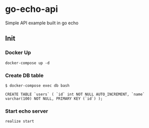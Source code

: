 # go-echo-api
Simple API example built in go echo

## Init

### Docker Up

```
docker-compose up -d
```

### Create DB table

```
$ docker-compose exec db bash

CREATE TABLE `users` ( `id` int NOT NULL AUTO_INCREMENT, `name` varchar(100) NOT NULL, PRIMARY KEY (`id`) );

```
### Start echo server

```
realize start
```
